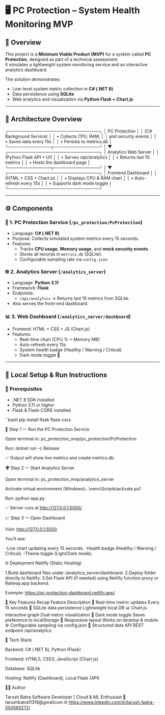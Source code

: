 # 🖥️ PC Protection – System Health Monitoring MVP

## 📌 Overview
This project is a **Minimum Viable Product (MVP)** for a system called **PC Protection**, designed as part of a technical assessment.  
It simulates a lightweight system monitoring service and an interactive analytics dashboard.

The solution demonstrates:
- Low-level system metric collection in **C# (.NET 8)**
- Data persistence using **SQLite**
- Web analytics and visualization via **Python Flask + Chart.js**

---

## 🧩 Architecture Overview

┌──────────────────────────────┐
│ PC Protection │
│ (C# Background Service) │
│ • Collects CPU, RAM, │
│ and security events │
│ • Saves data every 15s │
│ • Persists to metrics.db │
└──────────────┬───────────────┘
│
▼
┌──────────────────────────────┐
│ Analytics Web Server │
│ (Python Flask API + UI) │
│ • Serves /api/analytics │
│ • Returns last 10 metrics │
│ • Hosts the dashboard page │
└──────────────┬───────────────┘
│
▼
┌──────────────────────────────┐
│ Frontend Dashboard │
│ (HTML + CSS + Chart.js) │
│ • Displays CPU & RAM chart │
│ • Auto-refresh every 15s │
│ • Supports dark mode toggle │
└──────────────────────────────┘

---

## ⚙️ Components

### 🧠 1. PC Protection Service (`/pc_protection/PcProtection`)
- Language: **C# (.NET 8)**
- Purpose: Collects simulated system metrics every 15 seconds.
- Features:
  - Tracks **CPU usage**, **Memory usage**, and **mock security events**.
  - Stores all records in `metrics.db` (SQLite).
  - Configurable sampling rate via `config.json`.

### 🌐 2. Analytics Server (`/analytics_server`)
- Language: **Python 3.11**
- Framework: **Flask**
- Endpoints:
  - `/api/analytics` → Returns last 10 metrics from SQLite.
- Also serves the front-end dashboard.

### 📊 3. Web Dashboard (`/analytics_server/dashboard`)
- Frontend: HTML + CSS + JS (Chart.js)
- Features:
  - Real-time chart (CPU % + Memory MB)
  - Auto-refresh every 15s
  - System health badge (Healthy / Warning / Critical)
  - Dark mode toggle 🌙

---

## 🚀 Local Setup & Run Instructions

### 🧩 Prerequisites
- .NET 8 SDK installed  
- Python 3.11 or higher  
- Flask & Flask-CORS installed  

``bash
pip install flask flask-cors

🧠 Step 1 — Run the PC Protection Service

Open terminal in:
pc_protection_mvp/pc_protection/PcProtection

Run:
dotnet run -c Release

✅ Output will show live metrics and create metrics.db.

🌍 Step 2 — Start Analytics Server

Open terminal in:
pc_protection_mvp/analytics_server

Activate virtual environment (Windows):
.\venv\Scripts\activate.ps1

Run:
python app.py

✅ Server runs at http://127.0.0.1:5000/

📈 Step 3 — Open Dashboard

Visit:
http://127.0.0.1:5000

You’ll see:

-Live chart updating every 15 seconds.
-Health badge (Healthy / Warning / Critical).
-Theme toggle (Light/Dark mode).

🌐 Deployment
Netlify (Static Hosting)

1.Build dashboard files under /analytics_server/dashboard.
2.Deploy folder directly to Netlify.
3.Set Flask API (if needed) using Netlify function proxy or Railway.app backend.

Example:
https://pc-protection-dashboard.netlify.app/

🧠 Key Features Recap
Feature	Description
🔁 Real-time metric updates	Every 15 seconds
🧮 SQLite data persistence	Lightweight local DB
📊 Chart.js interactive graph	Dual metric visualization
🌙 Dark mode toggle	Saves preference to localStorage
📱 Responsive layout	Works on desktop & mobile
⚙️ Configurable sampling	via config.json
💾 Structured data API	REST endpoint /api/analytics

🧰 Tech Stack

Backend: C# (.NET 8), Python (Flask)

Frontend: HTML5, CSS3, JavaScript (Chart.js)

Database: SQLite

Hosting: Netlify (Dashboard), Local Flask (API)

🧑‍💻 Author

Tarush Batra
Software Developer | Cloud & ML Enthusiast
📧 tarushbatra11318@gmailcom
🌐 https://www.linkedin.com/in/tarush-batra-050569272/
